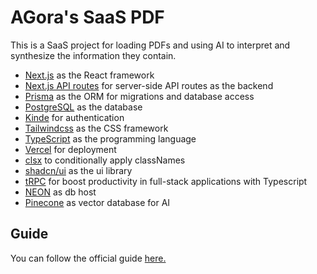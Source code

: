 # AGora's SaaS PDF

This is a SaaS project for loading PDFs and using AI to interpret and synthesize the information they contain.

- [Next.js](https://nextjs.org/) as the React framework
- [Next.js API routes](https://nextjs.org/docs/api-routes/introduction) for server-side API routes as the backend
- [Prisma](https://www.prisma.io/) as the ORM for migrations and database access
- [PostgreSQL](https://www.postgresql.org/) as the database
- [Kinde](https://kinde.com/) for authentication
- [Tailwindcss](https://tailwindcss.com/) as the CSS framework
- [TypeScript](https://www.typescriptlang.org/) as the programming language
- [Vercel](https://vercel.com/) for deployment
- [clsx](https://github.com/lukeed/clsx#readme) to conditionally apply classNames
- [shadcn/ui](https://ui.shadcn.com/) as the ui library
- [tRPC](https://trpc.io/docs/client/nextjs/setup) for boost productivity in full-stack applications with Typescript
- [NEON](https://neon.tech/) as db host
- [Pinecone](https://www.pinecone.io/) as vector database for AI

## Guide

You can follow the official guide [here.](https://youtu.be/ucX2zXAZ1I0)